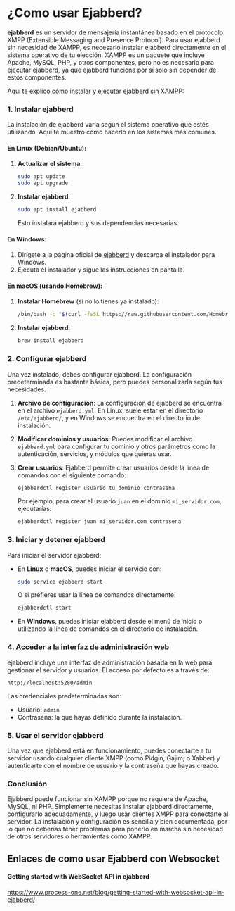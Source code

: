 # ¿Como usar Ejabberd?

**ejabberd** es un servidor de mensajería instantánea basado en el protocolo XMPP (Extensible Messaging and Presence Protocol). Para usar ejabberd sin necesidad de XAMPP, es necesario instalar ejabberd directamente en el sistema operativo de tu elección. XAMPP es un paquete que incluye Apache, MySQL, PHP, y otros componentes, pero no es necesario para ejecutar ejabberd, ya que ejabberd funciona por sí solo sin depender de estos componentes.

Aquí te explico cómo instalar y ejecutar ejabberd sin XAMPP:

### 1. **Instalar ejabberd**

La instalación de ejabberd varía según el sistema operativo que estés utilizando. Aquí te muestro cómo hacerlo en los sistemas más comunes.

#### En **Linux** (Debian/Ubuntu):
1. **Actualizar el sistema**:
   ```bash
   sudo apt update
   sudo apt upgrade
   ```

2. **Instalar ejabberd**:
   ```bash
   sudo apt install ejabberd
   ```

   Esto instalará ejabberd y sus dependencias necesarias.

#### En **Windows**:
1. Dirígete a la página oficial de [ejabberd](https://www.ejabberd.im/downloads) y descarga el instalador para Windows.
2. Ejecuta el instalador y sigue las instrucciones en pantalla.

#### En **macOS** (usando Homebrew):
1. **Instalar Homebrew** (si no lo tienes ya instalado):
   ```bash
   /bin/bash -c "$(curl -fsSL https://raw.githubusercontent.com/Homebrew/install/HEAD/install.sh)"
   ```

2. **Instalar ejabberd**:
   ```bash
   brew install ejabberd
   ```

### 2. **Configurar ejabberd**

Una vez instalado, debes configurar ejabberd. La configuración predeterminada es bastante básica, pero puedes personalizarla según tus necesidades.

1. **Archivo de configuración**:
   La configuración de ejabberd se encuentra en el archivo `ejabberd.yml`. En Linux, suele estar en el directorio `/etc/ejabberd/`, y en Windows se encuentra en el directorio de instalación.

2. **Modificar dominios y usuarios**:
   Puedes modificar el archivo `ejabberd.yml` para configurar tu dominio y otros parámetros como la autenticación, servicios, y módulos que quieras usar.

3. **Crear usuarios**:
   Ejabberd permite crear usuarios desde la línea de comandos con el siguiente comando:
   ```bash
   ejabberdctl register usuario tu_dominio contrasena
   ```

   Por ejemplo, para crear el usuario `juan` en el dominio `mi_servidor.com`, ejecutarías:
   ```bash
   ejabberdctl register juan mi_servidor.com contrasena
   ```

### 3. **Iniciar y detener ejabberd**

Para iniciar el servidor ejabberd:

- En **Linux** o **macOS**, puedes iniciar el servicio con:
  ```bash
  sudo service ejabberd start
  ```

  O si prefieres usar la línea de comandos directamente:
  ```bash
  ejabberdctl start
  ```

- En **Windows**, puedes iniciar ejabberd desde el menú de inicio o utilizando la línea de comandos en el directorio de instalación.

### 4. **Acceder a la interfaz de administración web**

ejabberd incluye una interfaz de administración basada en la web para gestionar el servidor y usuarios. El acceso por defecto es a través de:

```
http://localhost:5280/admin
```

Las credenciales predeterminadas son:
- Usuario: `admin`
- Contraseña: la que hayas definido durante la instalación.

### 5. **Usar el servidor ejabberd**

Una vez que ejabberd está en funcionamiento, puedes conectarte a tu servidor usando cualquier cliente XMPP (como Pidgin, Gajim, o Xabber) y autenticarte con el nombre de usuario y la contraseña que hayas creado.

### Conclusión

Ejabberd puede funcionar sin XAMPP porque no requiere de Apache, MySQL, ni PHP. Simplemente necesitas instalar ejabberd directamente, configurarlo adecuadamente, y luego usar clientes XMPP para conectarte al servidor. La instalación y configuración es sencilla y bien documentada, por lo que no deberías tener problemas para ponerlo en marcha sin necesidad de otros servidores o herramientas como XAMPP.<br>

## Enlaces de como usar Ejabberd con Websocket

#### Getting started with WebSocket API in ejabberd

https://www.process-one.net/blog/getting-started-with-websocket-api-in-ejabberd/

